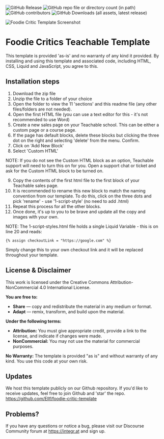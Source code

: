 ![GitHub Release](https://img.shields.io/github/v/release/Ellf/foodie-critic-template)
![GitHub repo file or directory count (in path)](https://img.shields.io/github/directory-file-count/Ellf/foodie-critic-template)
![GitHub contributors](https://img.shields.io/github/contributors/Ellf/foodie-critic-template)
![GitHub Downloads (all assets, latest release)](https://img.shields.io/github/downloads/Ellf/foodie-critic-template/latest/total)

![Foodie Critic Template Screenshot](https://static-media.hotmart.com/BdqHHi1WKDUrYN3Se2AzWcqj-jk=/424x239/https://uploads.teachablecdn.com/digital-products/8ca7eec97c8b40f38fdd8f69404df826.jpg)

# Foodie Critics Teachable Template

This template is provided 'as-is' and no warranty of any kind it provided. By installing and using this template and associated code, including HTML, CSS, Liquid and JavaScript, you agree to this.

## Installation steps

1. Download the zip file
2. Unzip the file to a folder of your choice
3. Open the folder to view the 11 'sections' and this readme file (any other files/folders are not needed).
4. Open the first HTML file (you can use a text editor for this - it's not recommended to use Word)
5. Create a new sales page on your Teachable school. This can be either a custom page or a course page.
6. If the page has default blocks, delete these blocks but clicking the three dot on the right and selecting 'delete' from the menu. Confirm.
7. Click on 'Add New Block'
8. Select 'Custom HTML'

NOTE: If you do not see the Custom HTML block as an option, Teachable support will need to turn this on for you. Open a support chat or ticket and ask for the Custom HTML block to be turned on.

9. Copy the contents of the first html file to the first block of your Teachable sales page.
10. It is recommended to rename this new block to match the naming convention from our template. To do this, click on the three dots and pick 'rename' - use '1-script-style' (no need to add .html)
11. Repeat this process for all the other blocks.
12. Once done, it's up to you to be brave and update all the copy and images with your own.

NOTE: The 1-script-styles.html file holds a single Liquid Variable - this is on line 20 and reads:

`{% assign checkoutLink = "https://google.com" %}`

Simply change this to your own checkout link and it will be replaced throughout your template.

## License & Disclaimer
This work is licensed under the Creative Commons Attribution-NonCommercial 4.0 International License.

**You are free to:**
* **Share** — copy and redistribute the material in any medium or format.
* **Adapt** — remix, transform, and build upon the material.

**Under the following terms:**
* **Attribution:** You must give appropriate credit, provide a link to the license, and indicate if changes were made.
* **NonCommercial:** You may not use the material for commercial purposes.

**No Warranty:** The template is provided "as is" and without warranty of any kind. You use this code at your own risk.

## Updates
We host this template publicly on our Github repository. If you'd like to receive updates, feel free to join Github and 'star' the repo.
https://github.com/Ellf/foodie-critic-template

## Problems?
If you have any questions or notice a bug, please visit our Discourse Community forum at https://integr.at and sign up.